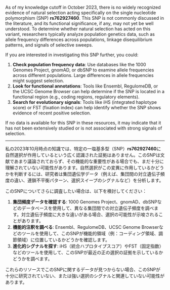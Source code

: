 As of my knowledge cutoff in October 2023, there is no widely recognized evidence of natural selection acting specifically on the single nucleotide polymorphism (SNP) **rs762927460**. This SNP is not commonly discussed in the literature, and its functional significance, if any, may not yet be well understood. To determine whether natural selection has acted on this variant, researchers typically analyze population genetics data, such as allele frequency differences across populations, linkage disequilibrium patterns, and signals of selective sweeps.

If you are interested in investigating this SNP further, you could:

1. **Check population frequency data**: Use databases like the 1000 Genomes Project, gnomAD, or dbSNP to examine allele frequencies across different populations. Large differences in allele frequencies might suggest selection.
2. **Look for functional annotations**: Tools like Ensembl, RegulomeDB, or the UCSC Genome Browser can help determine if the SNP is located in a functional region (e.g., coding regions, regulatory elements).
3. **Search for evolutionary signals**: Tools like iHS (integrated haplotype score) or FST (fixation index) can help identify whether the SNP shows evidence of recent positive selection.

If no data is available for this SNP in these resources, it may indicate that it has not been extensively studied or is not associated with strong signals of selection.

---

私の2023年10月時点の知識では、特定の一塩基多型（SNP）**rs762927460**に自然選択が作用しているという広く認識された証拠はありません。このSNPは文献であまり議論されておらず、その機能的な重要性がある場合でも、まだ十分に理解されていない可能性があります。自然選択がこの変異に作用しているかどうかを判断するには、研究者は集団遺伝学データ（例えば、集団間の対立遺伝子頻度の違い、連鎖不平衡パターン、選択スイープのシグナルなど）を分析します。

このSNPについてさらに調査したい場合は、以下を検討してください：

1. **集団頻度データを確認する**: 1000 Genomes Project、gnomAD、dbSNPなどのデータベースを使用して、異なる集団間での対立遺伝子頻度を調べます。対立遺伝子頻度に大きな違いがある場合、選択の可能性が示唆されることがあります。
2. **機能的注釈を調べる**: Ensembl、RegulomeDB、UCSC Genome Browserなどのツールを使用して、このSNPが機能的領域（例：コーディング領域、調節領域）に位置しているかどうかを確認します。
3. **進化的シグナルを探す**: iHS（統合ハプロタイプスコア）やFST（固定指数）などのツールを使用して、このSNPが最近の正の選択の証拠を示しているかどうかを調べます。

これらのリソースでこのSNPに関するデータが見つからない場合、このSNPが十分に研究されていない、または強い選択のシグナルと関連していない可能性があります。